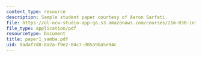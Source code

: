 ```yaml
---
content_type: resource
description: Sample student paper courtesy of Aaron Sarfati.
file: https://ol-ocw-studio-app-qa.s3.amazonaws.com/courses/21m-030-introduction-to-world-music-fall-2006/0adaf7d88a2af9e284c7d05a9ba5e94c_paper1_samba.pdf
file_type: application/pdf
resourcetype: Document
title: paper1_samba.pdf
uid: 0adaf7d8-8a2a-f9e2-84c7-d05a9ba5e94c
---
```

